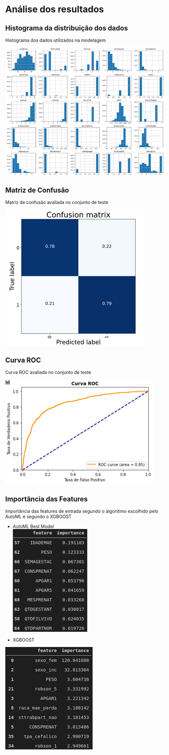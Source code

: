# Análise dos resultados

## Histograma da distribuição dos dados
Histograma dos dados utilizados na modelagem

![data_histograms](../../assets/figures/sindrome_down/data_histograms.png)

## Matriz de Confusão
Matriz de confusão avaliada no conjunto de teste

![matriz_confusao](../../assets/figures/sindrome_down/matriz_confusao.png)

## Curva ROC
Curva ROC avaliada no conjunto de teste

![roc_curve](../../assets/figures/sindrome_down/roc_curve.png)

## Importância das Features
Importância das features de entrada segundo o algorítimo escolhido pelo AutoML e segundo o XGBOOST

* AutoML Best Model <br>
![feature_importance_automl](../../assets/figures/sindrome_down/feature_importance_automl.png)

* XGBOOST <br>

![feature_importance_automl](../../assets/figures/sindrome_down/feature_importance_xgboost.png)